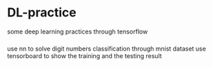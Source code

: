 # DL-practice

some deep learning practices through tensorflow

###
use nn to solve digit numbers classification through mnist dataset
use tensorboard to show the training and the testing result
